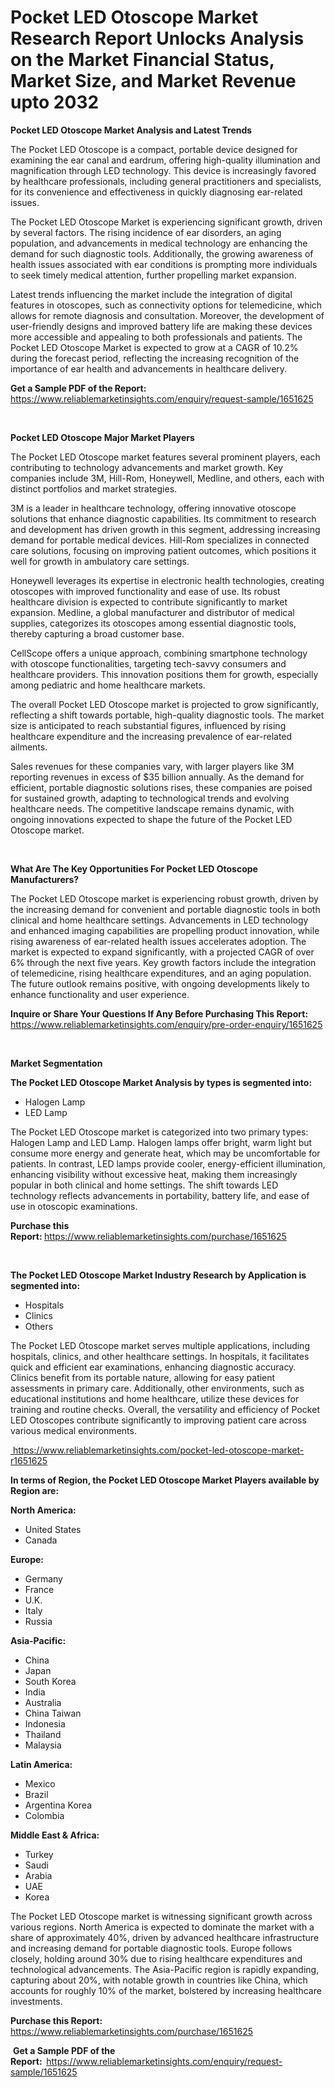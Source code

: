 <p><h1>Pocket LED Otoscope Market Research Report Unlocks Analysis on the Market Financial Status, Market Size, and Market Revenue upto 2032</h1></p><p><strong>Pocket LED Otoscope Market Analysis and Latest Trends</strong></p>
<p><p>The Pocket LED Otoscope is a compact, portable device designed for examining the ear canal and eardrum, offering high-quality illumination and magnification through LED technology. This device is increasingly favored by healthcare professionals, including general practitioners and specialists, for its convenience and effectiveness in quickly diagnosing ear-related issues. </p><p>The Pocket LED Otoscope Market is experiencing significant growth, driven by several factors. The rising incidence of ear disorders, an aging population, and advancements in medical technology are enhancing the demand for such diagnostic tools. Additionally, the growing awareness of health issues associated with ear conditions is prompting more individuals to seek timely medical attention, further propelling market expansion.</p><p>Latest trends influencing the market include the integration of digital features in otoscopes, such as connectivity options for telemedicine, which allows for remote diagnosis and consultation. Moreover, the development of user-friendly designs and improved battery life are making these devices more accessible and appealing to both professionals and patients. The Pocket LED Otoscope Market is expected to grow at a CAGR of 10.2% during the forecast period, reflecting the increasing recognition of the importance of ear health and advancements in healthcare delivery.</p></p>
<p><strong>Get a Sample PDF of the Report:&nbsp;</strong> <a href="https://www.reliablemarketinsights.com/enquiry/request-sample/1651625?utm_campaign=3274&utm_medium=2&utm_source=Github&utm_content=ia&utm_term=13042025&utm_id=pocket-led-otoscope">https://www.reliablemarketinsights.com/enquiry/request-sample/1651625</a></p>
<p>&nbsp;</p>
<p><strong>Pocket LED Otoscope Major Market Players</strong></p>
<p><p>The Pocket LED Otoscope market features several prominent players, each contributing to technology advancements and market growth. Key companies include 3M, Hill-Rom, Honeywell, Medline, and others, each with distinct portfolios and market strategies.</p><p>3M is a leader in healthcare technology, offering innovative otoscope solutions that enhance diagnostic capabilities. Its commitment to research and development has driven growth in this segment, addressing increasing demand for portable medical devices. Hill-Rom specializes in connected care solutions, focusing on improving patient outcomes, which positions it well for growth in ambulatory care settings. </p><p>Honeywell leverages its expertise in electronic health technologies, creating otoscopes with improved functionality and ease of use. Its robust healthcare division is expected to contribute significantly to market expansion. Medline, a global manufacturer and distributor of medical supplies, categorizes its otoscopes among essential diagnostic tools, thereby capturing a broad customer base.</p><p>CellScope offers a unique approach, combining smartphone technology with otoscope functionalities, targeting tech-savvy consumers and healthcare providers. This innovation positions them for growth, especially among pediatric and home healthcare markets.</p><p>The overall Pocket LED Otoscope market is projected to grow significantly, reflecting a shift towards portable, high-quality diagnostic tools. The market size is anticipated to reach substantial figures, influenced by rising healthcare expenditure and the increasing prevalence of ear-related ailments. </p><p>Sales revenues for these companies vary, with larger players like 3M reporting revenues in excess of $35 billion annually. As the demand for efficient, portable diagnostic solutions rises, these companies are poised for sustained growth, adapting to technological trends and evolving healthcare needs. The competitive landscape remains dynamic, with ongoing innovations expected to shape the future of the Pocket LED Otoscope market.</p></p>
<p>&nbsp;</p>
<p><strong>What Are The Key Opportunities For Pocket LED Otoscope Manufacturers?</strong></p>
<p><p>The Pocket LED Otoscope market is experiencing robust growth, driven by the increasing demand for convenient and portable diagnostic tools in both clinical and home healthcare settings. Advancements in LED technology and enhanced imaging capabilities are propelling product innovation, while rising awareness of ear-related health issues accelerates adoption. The market is expected to expand significantly, with a projected CAGR of over 6% through the next five years. Key growth factors include the integration of telemedicine, rising healthcare expenditures, and an aging population. The future outlook remains positive, with ongoing developments likely to enhance functionality and user experience.</p></p>
<p><strong>Inquire or Share Your Questions If Any Before Purchasing This Report:</strong> <a href="https://www.reliablemarketinsights.com/enquiry/pre-order-enquiry/1651625?utm_campaign=3274&utm_medium=2&utm_source=Github&utm_content=ia&utm_term=13042025&utm_id=pocket-led-otoscope">https://www.reliablemarketinsights.com/enquiry/pre-order-enquiry/1651625</a></p>
<p>&nbsp;</p>
<p><strong>Market Segmentation</strong></p>
<p><strong>The Pocket LED Otoscope Market Analysis by types is segmented into:</strong></p>
<p><ul><li>Halogen Lamp</li><li>LED Lamp</li></ul></p>
<p><p>The Pocket LED Otoscope market is categorized into two primary types: Halogen Lamp and LED Lamp. Halogen lamps offer bright, warm light but consume more energy and generate heat, which may be uncomfortable for patients. In contrast, LED lamps provide cooler, energy-efficient illumination, enhancing visibility without excessive heat, making them increasingly popular in both clinical and home settings. The shift towards LED technology reflects advancements in portability, battery life, and ease of use in otoscopic examinations.</p></p>
<p><strong>Purchase this Report:&nbsp;</strong><a href="https://www.reliablemarketinsights.com/purchase/1651625?utm_campaign=3274&utm_medium=2&utm_source=Github&utm_content=ia&utm_term=13042025&utm_id=pocket-led-otoscope">https://www.reliablemarketinsights.com/purchase/1651625</a></p>
<p>&nbsp;</p>
<p><strong>The Pocket LED Otoscope Market Industry Research by Application is segmented into:</strong></p>
<p><ul><li>Hospitals</li><li>Clinics</li><li>Others</li></ul></p>
<p><p>The Pocket LED Otoscope market serves multiple applications, including hospitals, clinics, and other healthcare settings. In hospitals, it facilitates quick and efficient ear examinations, enhancing diagnostic accuracy. Clinics benefit from its portable nature, allowing for easy patient assessments in primary care. Additionally, other environments, such as educational institutions and home healthcare, utilize these devices for training and routine checks. Overall, the versatility and efficiency of Pocket LED Otoscopes contribute significantly to improving patient care across various medical environments.</p></p>
<p><a href="https://www.reliablemarketinsights.com/pocket-led-otoscope-market-r1651625?utm_campaign=3274&utm_medium=2&utm_source=Github&utm_content=ia&utm_term=13042025&utm_id=pocket-led-otoscope">&nbsp;https://www.reliablemarketinsights.com/pocket-led-otoscope-market-r1651625</a></p>
<p><strong>In terms of Region, the Pocket LED Otoscope Market Players available by Region are:</strong></p>
<p>
    <p> <strong> North America: </strong>
        <ul>
            <li>United States</li>
            <li>Canada</li>
        </ul>
        </p> 
    <p> <strong> Europe: </strong>
        <ul>
            <li>Germany</li>
            <li>France</li>
            <li>U.K.</li>
            <li>Italy</li>
            <li>Russia</li>
        </ul>
        </p> 
    <p> <strong> Asia-Pacific: </strong>
        <ul>
            <li>China</li>
            <li>Japan</li>
            <li>South Korea</li>
            <li>India</li>
            <li>Australia</li>
            <li>China Taiwan</li>
            <li>Indonesia</li>
            <li>Thailand</li>
            <li>Malaysia</li>
        </ul>
        </p> 
    <p> <strong> Latin America: </strong>
        <ul>
            <li>Mexico</li>
            <li>Brazil</li>
            <li>Argentina Korea</li>
            <li>Colombia</li>
        </ul>
        </p> 
    <p> <strong> Middle East & Africa: </strong>
        <ul>
            <li>Turkey</li>
            <li>Saudi</li>
            <li>Arabia</li>
            <li>UAE</li>
            <li>Korea</li>
        </ul>
    </p>
    </p>
<p><p>The Pocket LED Otoscope market is witnessing significant growth across various regions. North America is expected to dominate the market with a share of approximately 40%, driven by advanced healthcare infrastructure and increasing demand for portable diagnostic tools. Europe follows closely, holding around 30% due to rising healthcare expenditures and technological advancements. The Asia-Pacific region is rapidly expanding, capturing about 20%, with notable growth in countries like China, which accounts for roughly 10% of the market, bolstered by increasing healthcare investments.</p></p>
<p><strong>Purchase this Report: </strong><a href="https://www.reliablemarketinsights.com/purchase/1651625?utm_campaign=3274&utm_medium=2&utm_source=Github&utm_content=ia&utm_term=13042025&utm_id=pocket-led-otoscope">https://www.reliablemarketinsights.com/purchase/1651625</a></p>
<p>&nbsp;<strong>Get a Sample PDF of the Report:&nbsp;&nbsp;</strong><a href="https://www.reliablemarketinsights.com/enquiry/request-sample/1651625?utm_campaign=3274&utm_medium=2&utm_source=Github&utm_content=ia&utm_term=13042025&utm_id=pocket-led-otoscope">https://www.reliablemarketinsights.com/enquiry/request-sample/1651625</a></p>
<p><strong></strong></p>
<p><p></p><p></p><p></p></p>